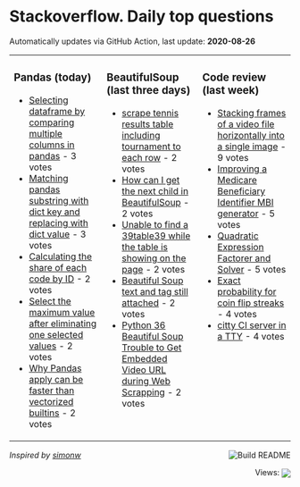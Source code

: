 # Stackoverflow. Daily top questions 

Automatically updates via GitHub Action, last update: **<!-- date starts -->2020-08-26<!-- date ends -->**


<table><tr><td valign="top" width="33%">

### Pandas (today)
<!-- pandas starts -->
* [Selecting dataframe by comparing multiple columns in pandas](https://stackoverflow.com/questions/63593886/selecting-dataframe-by-comparing-multiple-columns-in-pandas) - 3 votes
* [Matching pandas substring with dict key and replacing with dict value](https://stackoverflow.com/questions/63600562/matching-pandas-substring-with-dict-key-and-replacing-with-dict-value) - 3 votes
* [Calculating the share of each code by ID](https://stackoverflow.com/questions/63601707/calculating-the-share-of-each-code-by-id) - 2 votes
* [Select the maximum value after eliminating one selected values](https://stackoverflow.com/questions/63601881/select-the-maximum-value-after-eliminating-one-selected-values) - 2 votes
* [Why Pandas apply can be faster than vectorized builtins](https://stackoverflow.com/questions/63604469/why-pandas-apply-can-be-faster-than-vectorized-built-ins) - 2 votes
<!-- pandas ends -->
</td><td valign="top" width="34%">


### BeautifulSoup (last three days)
<!-- beautifulsoup starts -->
* [scrape tennis results table including tournament to each row](https://stackoverflow.com/questions/63548631/scrape-tennis-results-table-including-tournament-to-each-row) - 2 votes
* [How can I get the next child in BeautifulSoup](https://stackoverflow.com/questions/63596897/how-can-i-get-the-next-child-in-beautifulsoup) - 2 votes
* [Unable to find a 39table39 while the table is showing on the page](https://stackoverflow.com/questions/63583094/unable-to-find-a-table-while-the-table-is-showing-on-the-page) - 2 votes
* [Beautiful Soup text and tag still attached](https://stackoverflow.com/questions/63601174/beautiful-soup-text-and-tag-still-attached) - 2 votes
* [Python 36 Beautiful Soup  Trouble to Get Embedded Video URL during Web Scrapping](https://stackoverflow.com/questions/63595233/python-3-6-beautiful-soup-trouble-to-get-embedded-video-url-during-web-scrappi) - 2 votes
<!-- beautifulsoup ends -->
</td><td valign="top" width="34%">


### Сode review (last week)
<!-- python starts -->
* [Stacking frames of a video file horizontally into a single image](https://codereview.stackexchange.com/questions/248338/stacking-frames-of-a-video-file-horizontally-into-a-single-image) - 9 votes
* [Improving a Medicare Beneficiary Identifier MBI generator](https://codereview.stackexchange.com/questions/248438/improving-a-medicare-beneficiary-identifier-mbi-generator) - 5 votes
* [Quadratic Expression Factorer and Solver](https://codereview.stackexchange.com/questions/248281/quadratic-expression-factorer-and-solver) - 5 votes
* [Exact probability for coin flip streaks](https://codereview.stackexchange.com/questions/248254/exact-probability-for-coin-flip-streaks) - 4 votes
* [citty  CI server in a TTY](https://codereview.stackexchange.com/questions/248257/citty-ci-server-in-a-tty) - 4 votes
<!-- python ends -->
</td></tr></table>

<a href="https://github.com/hp0404/hp0404/actions"><img src="https://github.com/hp0404/hp0404/workflows/Build%20README/badge.svg" align="right" alt="Build README"></a> <p>*Inspired by  [simonw](https://github.com/simonw/simonw)*</p>

<div align="right">
<p></p> Views:
<img src="https://profile-counter.glitch.me/hp0404/count.svg" align="center">
</div>